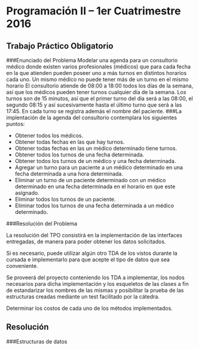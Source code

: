 # Programación II – 1er Cuatrimestre 2016## Trabajo Práctico Obligatorio###Enunciado del ProblemaModelar una agenda para un consultorio médico donde existen varios profesionales (médicos) que para cada fecha en la que atienden pueden poseer uno a más turnos en distintos horarios cada uno. Un mismo médico no puede tener más de un turno en el mismo horario El consultorio atiende de 08:00 a 18:00 todos los días de la semana, así que los médicos pueden tener turnos cualquier día de la semana. Los turnos son de 15 minutos, así que el primer turno del día será a las 08:00, el segundo 08:15 y así sucesivamente hasta el último turno que será a las 17:45. En cada turno se registra además el nombre del paciente.###La implentación de la agenda del consultorio contemplara los siguientes puntos:
* Obtener todos los médicos. * Obtener todas fechas en las que hay turnos.* Obtener todas fechas en las un médico determinado tiene turnos. * Obtener todos los turnos de una fecha determinada.* Obtener todos los turnos de un médico y una fecha determinada. * Agregar un turno para un paciente a un médico determinado en una fecha determinada a una hora determinada.* Eliminar un turno de un paciente determinado con un médico determinado en una fecha determinada en el horario en que este asignado. * Eliminar todos los turnos de un paciente. * Eliminar todos los turnos de una fecha determinada a un médico determinado. 

###Resolución del ProblemaLa resolución del TPO consistirá en la implementación de las interfaces entregadas, de manera para poder obtener los datos solicitados.Si es necesario, puede utilizar algún otro TDA de los vistos durante la cursada e implementarlo para que acepte el tipo de datos que sea conveniente.Se proveerá del proyecto conteniendo los TDA a implementar, los nodos necesarios para dicha implementación y los esqueletos de las clases a fin de estandarizar los nombres de las mismas y posibilitar la prueba de las estructuras creadas mediante un test facilitado por la cátedra.Determinar los costos de cada uno de los métodos implementados.

## Resolución
###Estructuras de datos
